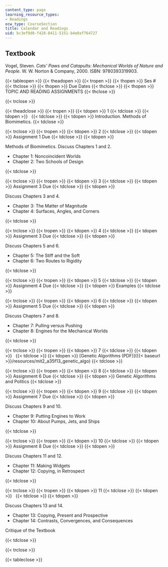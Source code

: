 ```yaml
---
content_type: page
learning_resource_types:
- Readings
ocw_type: CourseSection
title: Calendar and Readings
uid: bc3ef9d0-f428-8411-5151-b4e8af764727
---
```


Textbook
--------

Vogel, Steven. _Cats' Paws and Catapults: Mechanical Worlds of Nature and People_. W. W. Norton & Company, 2000. ISBN: 9780393319903.

{{< tableopen >}}
{{< theadopen >}}
{{< tropen >}}
{{< thopen >}}
Ses #
{{< thclose >}}
{{< thopen >}}
Due Dates
{{< thclose >}}
{{< thopen >}}
TOPIC AND READING ASSIGNMENTS
{{< thclose >}}

{{< trclose >}}

{{< theadclose >}}
{{< tropen >}}
{{< tdopen >}}
1
{{< tdclose >}}
{{< tdopen >}}
 
{{< tdclose >}}
{{< tdopen >}}
Introduction. Methods of Biomimetics.
{{< tdclose >}}

{{< trclose >}}
{{< tropen >}}
{{< tdopen >}}
2
{{< tdclose >}}
{{< tdopen >}}
Assignment 1 Due
{{< tdclose >}}
{{< tdopen >}}


Methods of Biomimetics. Discuss Chapters 1 and 2.

*   Chapter 1: Noncoincident Worlds
*   Chapter 2: Two Schools of Design


{{< tdclose >}}

{{< trclose >}}
{{< tropen >}}
{{< tdopen >}}
3
{{< tdclose >}}
{{< tdopen >}}
Assignment 3 Due
{{< tdclose >}}
{{< tdopen >}}


Discuss Chapters 3 and 4.

*   Chapter 3: The Matter of Magnitude
*   Chapter 4: Surfaces, Angles, and Corners


{{< tdclose >}}

{{< trclose >}}
{{< tropen >}}
{{< tdopen >}}
4
{{< tdclose >}}
{{< tdopen >}}
Assignment 3 Due
{{< tdclose >}}
{{< tdopen >}}


Discuss Chapters 5 and 6.

*   Chapter 5: The Stiff and the Soft
*   Chapter 6: Two Routes to Rigidity


{{< tdclose >}}

{{< trclose >}}
{{< tropen >}}
{{< tdopen >}}
5
{{< tdclose >}}
{{< tdopen >}}
Assignment 4 Due
{{< tdclose >}}
{{< tdopen >}}
Examples
{{< tdclose >}}

{{< trclose >}}
{{< tropen >}}
{{< tdopen >}}
6
{{< tdclose >}}
{{< tdopen >}}
Assignment 5 Due
{{< tdclose >}}
{{< tdopen >}}


Discuss Chapters 7 and 8.

*   Chapter 7: Pulling versus Pushing
*   Chapter 8: Engines for the Mechanical Worlds


{{< tdclose >}}

{{< trclose >}}
{{< tropen >}}
{{< tdopen >}}
7
{{< tdclose >}}
{{< tdopen >}}
 
{{< tdclose >}}
{{< tdopen >}}
[Genetic Algorithms (PDF)]({{< baseurl >}}/resources/mit2_a35f13_genetic_algo)
{{< tdclose >}}

{{< trclose >}}
{{< tropen >}}
{{< tdopen >}}
8
{{< tdclose >}}
{{< tdopen >}}
Assignment 6 Due
{{< tdclose >}}
{{< tdopen >}}
Genetic Algorithms and Politics
{{< tdclose >}}

{{< trclose >}}
{{< tropen >}}
{{< tdopen >}}
9
{{< tdclose >}}
{{< tdopen >}}
Assignment 7 Due
{{< tdclose >}}
{{< tdopen >}}


Discuss Chapters 9 and 10.

*   Chapter 9: Putting Engines to Work
*   Chapter 10: About Pumps, Jets, and Ships


{{< tdclose >}}

{{< trclose >}}
{{< tropen >}}
{{< tdopen >}}
10
{{< tdclose >}}
{{< tdopen >}}
Assignment 8 Due
{{< tdclose >}}
{{< tdopen >}}


Discuss Chapters 11 and 12.

*   Chapter 11: Making Widgets
*   Chapter 12: Copying, in Retrospect


{{< tdclose >}}

{{< trclose >}}
{{< tropen >}}
{{< tdopen >}}
11
{{< tdclose >}}
{{< tdopen >}}
 
{{< tdclose >}}
{{< tdopen >}}


Discuss Chapters 13 and 14.

*   Chapter 13: Copying, Present and Prospective
*   Chapter 14: Contrasts, Convergences, and Consequences

Critique of the Textbook


{{< tdclose >}}

{{< trclose >}}

{{< tableclose >}}